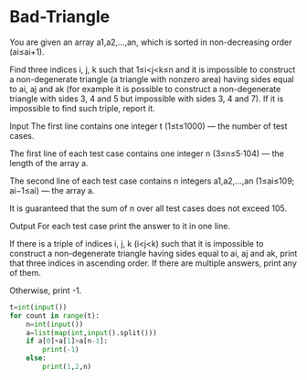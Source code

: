 # Bad-Triangle
You are given an array a1,a2,…,an, which is sorted in non-decreasing order (ai≤ai+1).

Find three indices i, j, k such that 1≤i<j<k≤n and it is impossible to construct a non-degenerate triangle (a triangle with nonzero area) having sides equal to ai, aj and ak (for example it is possible to construct a non-degenerate triangle with sides 3, 4 and 5 but impossible with sides 3, 4 and 7). If it is impossible to find such triple, report it.

Input
The first line contains one integer t (1≤t≤1000) — the number of test cases.

The first line of each test case contains one integer n (3≤n≤5⋅104) — the length of the array a.

The second line of each test case contains n integers a1,a2,…,an (1≤ai≤109; ai−1≤ai) — the array a.

It is guaranteed that the sum of n over all test cases does not exceed 105.

Output
For each test case print the answer to it in one line.

If there is a triple of indices i, j, k (i<j<k) such that it is impossible to construct a non-degenerate triangle having sides equal to ai, aj and ak, print that three indices in ascending order. If there are multiple answers, print any of them.

Otherwise, print -1.
```python
t=int(input())
for count in range(t):
    n=int(input())
    a=list(map(int,input().split()))
    if a[0]+a[1]>a[n-1]:
        print(-1)
    else:
        print(1,2,n)
        
```
